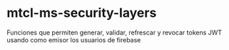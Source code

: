 # mtcl-ms-security-layers

Funciones que permiten generar, validar, refrescar y revocar tokens JWT usando como emisor los usuarios de firebase

